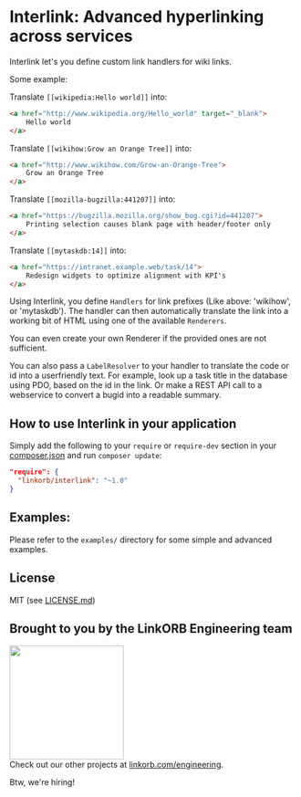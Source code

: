 # Interlink: Advanced hyperlinking across services

Interlink let's you define custom link handlers for wiki links.

Some example:

Translate `[[wikipedia:Hello world]]` into:
```html
<a href="http://www.wikipedia.org/Hello_world" target="_blank">
    Hello world
</a>
```

Translate `[[wikihow:Grow an Orange Tree]]` into:
```html
<a href="http://www.wikihow.com/Grow-an-Orange-Tree">
    Grow an Orange Tree
</a>
```

Translate `[[mozilla-bugzilla:441207]]` into:
```html
<a href="https://bugzilla.mozilla.org/show_bug.cgi?id=441207">
    Printing selection causes blank page with header/footer only
</a>
```

Translate `[[mytaskdb:14]]` into:
```html
<a href="https://intranet.example.web/task/14">
    Redesign widgets to optimize alignment with KPI's
</a>
```

Using Interlink, you define `Handlers` for link prefixes (Like above: 'wikihow', or 'mytaskdb').
The handler can then automatically translate the link into a working bit of HTML using one of the available `Renderers`.

You can even create your own Renderer if the provided ones are not sufficient.

You can also pass a `LabelResolver` to your handler to translate the code or id into a userfriendly text.
For example, look up a task title in the database using PDO, based on the id in the link.
Or make a REST API call to a webservice to convert a bugid into a readable summary.

## How to use Interlink in your application

Simply add the following to your `require` or `require-dev` section in your [composer.json](http://getcomposer.org) and run `composer update`:
```json
"require": {
  "linkorb/interlink": "~1.0"
}
```

## Examples:

Please refer to the `examples/` directory for some simple and advanced examples.

## License

MIT (see [LICENSE.md](LICENSE.md))

## Brought to you by the LinkORB Engineering team

<img src="http://www.linkorb.com/d/meta/tier1/images/linkorbengineering-logo.png" width="200px" /><br />
Check out our other projects at [linkorb.com/engineering](http://www.linkorb.com/engineering).

Btw, we're hiring!
